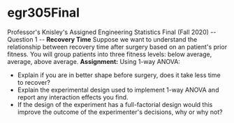 # egr305Final
Professor's Knisley's Assigned Engineering Statistics Final (Fall 2020)
-- Question 1 --
**Recovery Time**
Suppose we want to understand the relationship between recovery time after surgery based on an patient's prior fitness. You will group patients into three fitness levels: below average, average, above average. 
**Assignment:**
Using 1-way ANOVA: 
- Explain if you are in better shape before surgery, does it take less time to recover? 
- Explain the experimental design used to implement 1-way ANOVA and report any interaction effects you find.
- If the design of the experiment has a full-factorial design would this improve the outcome of the experimenter's decisions, why or why not?
